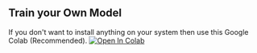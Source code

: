 ## Train your Own Model
If you don't want to install anything on your system then use this Google Colab (Recommended).
<a target="_blank" href="https://github.com/KasunThushara/yoloV5n_RPI/blob/main/yolov5_reTerminal.ipynb">
  <img src="https://colab.research.google.com/assets/colab-badge.svg" alt="Open In Colab"/>
</a>
